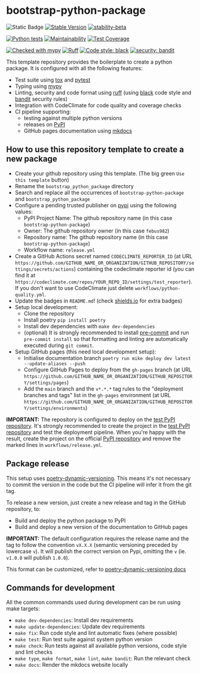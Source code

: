 # bootstrap-python-package
![Static Badge](https://img.shields.io/badge/Python-3.8_%7C_3.9_%7C_3.10_%7C_3.11_%7C_3.12-blue?logo=python&logoColor=white)
[![Stable Version](https://img.shields.io/pypi/v/bootstrap-python-package?color=blue)](https://pypi.org/project/bootstrap-python-package/)
[![stability-beta](https://img.shields.io/badge/stability-beta-33bbff.svg)](https://github.com/mkenney/software-guides/blob/master/STABILITY-BADGES.md#beta)

[![Python tests](https://github.com/febus982/bootstrap-python-package/actions/workflows/python-tests.yml/badge.svg?branch=main)](https://github.com/febus982/bootstrap-python-package/actions/workflows/python-tests.yml)
[![Maintainability](https://api.codeclimate.com/v1/badges/593e78ec96ed5ebb0dd3/maintainability)](https://codeclimate.com/github/febus982/bootstrap-python-package/maintainability)
[![Test Coverage](https://api.codeclimate.com/v1/badges/593e78ec96ed5ebb0dd3/test_coverage)](https://codeclimate.com/github/febus982/bootstrap-python-package/test_coverage)

[![Checked with mypy](https://www.mypy-lang.org/static/mypy_badge.svg)](https://mypy-lang.org/)
[![Ruff](https://img.shields.io/endpoint?url=https://raw.githubusercontent.com/charliermarsh/ruff/main/assets/badge/v1.json)](https://github.com/charliermarsh/ruff)
[![Code style: black](https://img.shields.io/badge/code%20style-black-000000.svg)](https://github.com/psf/black)
[![security: bandit](https://img.shields.io/badge/security-bandit-yellow.svg)](https://github.com/PyCQA/bandit)

This template repository provides the boilerplate to create a python package.
It is configured with all the following features:

* Test suite using [tox](https://tox.wiki/en/latest/index.html) and [pytest](https://docs.pytest.org/en/7.4.x/)
* Typing using [mypy](https://mypy.readthedocs.io/en/stable/)
* Linting, security and code format using [ruff](https://github.com/astral-sh/ruff) (using [black](https://pypi.org/project/black/)
  code style and [bandit](https://github.com/PyCQA/bandit) security rules)
* Integration with CodeClimate for code quality and coverage checks
* CI pipeline supporting:
    * testing against multiple python versions
    * releases on [PyPI](https://pypi.org)
    * GitHub pages documentation using [mkdocs](https://www.mkdocs.org)

## How to use this repository template to create a new package

* Create your github repository using this template. (The big green `Use this template` button)
* Rename the `bootstrap_python_package` directory
* Search and replace all the occurrences of `bootstrap-python-package` and `bootstrap_python_package`
* Configure a pending trusted publisher on [pypi](https://pypi.org/manage/account/publishing) using the following values:
    * PyPI Project Name: The github repository name (in this case `bootstrap-python-package`)
    * Owner: The github repository owner (in this case `febus982`)
    * Repository name: The github repository name (in this case `bootstrap-python-package`)
    * Workflow name: `release.yml`
* Create a GitHub Actions secret named `CODECLIMATE_REPORTER_ID` (at URL `https://github.com/GITHUB_NAME_OR_ORGANIZATION/GITHUB_REPOSITORY/settings/secrets/actions`)
  containing the codeclimate reporter id (you can find it at `https://codeclimate.com/repos/YOUR_REPO_ID/settings/test_reporter`).
  If you don't want to use CodeClimate just delete `workflows/python-quality.yml`.
* Update the badges in `README.md`! (check [shields.io](https://shields.io/) for extra badges)
* Setup local development:
    * Clone the repository
    * Install poetry `pip install poetry`
    * Install dev dependencies with `make dev-dependencies`
    * (optional) It is strongly recommended to install [pre-commit](https://pre-commit.com/#installation)
      and run `pre-commit install` so that formatting and linting are automatically executed during `git commit`.
* Setup GitHub pages (this need local development setup):
    * Initialise documentation branch `poetry run mike deploy dev latest --update-aliases --push`
    * Configure GitHub Pages to deploy from the `gh-pages` branch (at URL `https://github.com/GITHUB_NAME_OR_ORGANIZATION/GITHUB_REPOSITORY/settings/pages`)
    * Add the `main` branch and the `v*.*.*` tag rules to the "deployment branches and tags" list in the `gh-pages` environment (at URL `https://github.com/GITHUB_NAME_OR_ORGANIZATION/GITHUB_REPOSITORY/settings/environments`)

**IMPORTANT:** The repository is configured to deploy on the [test PyPI repository](https://test.pypi.org/).
It's strongly recommended to create the project in the [test PyPI repository](https://test.pypi.org/) and test
the deployment pipeline. When you're happy with the result, create the project on the official [PyPI repository](https://pypi.org/)
and remove the marked lines in `workflows/release.yml`.

## Package release

This setup uses [poetry-dynamic-versioning](https://github.com/mtkennerly/poetry-dynamic-versioning).
This means it's not necessary to commit the version in the code but the CI pipeline
will infer it from the git tag.

To release a new version, just create a new release and tag in the GitHub repository, to:

* Build and deploy the python package to PyPI
* Build and deploy a new version of the documentation to GitHub pages

**IMPORTANT:** The default configuration requires the release name and the tag to follow
the convention `vX.X.X` (semantic versioning preceded by lowercase `v`). It will publish
the correct version on Pypi, omitting the `v` (ie. `v1.0.0` will publish `1.0.0`).

This format can be customized, refer to [poetry-dynamic-versioning docs](https://github.com/mtkennerly/poetry-dynamic-versioning)

## Commands for development

All the common commands used during development can be run using make targets:

* `make dev-dependencies`: Install dev requirements
* `make update-dependencies`: Update dev requirements
* `make fix`: Run code style and lint automatic fixes (where possible)
* `make test`: Run test suite against system python version
* `make check`: Run tests against all available python versions, code style and lint checks
* `make type`, `make format`, `make lint`, `make bandit`: Run the relevant check
* `make docs`: Render the mkdocs website locally
